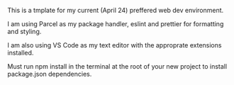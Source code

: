 This is a tmplate for my current (April 24) preffered web dev environment.

I am using Parcel as my package handler, eslint and prettier for formatting and styling.

I am also using VS Code as my text editor with the approprate extensions installed.

Must run npm install in the terminal at the root of your new project to install package.json dependencies.
